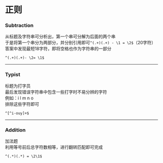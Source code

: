 # 正则
### Subtraction
从标题及字符串可分析出，第一个串可分解为后面的两个串  
于是将第一个串分为两部分，并分别引用即可``^(.+)(.+) - \1 = \2$``（20字符）  
答案中发现最短18字符，即将空格也作为字符串的一部分
```
^(.+)(.+)- \2= \1$
```

---
### Typist
标题为打字员  
最后发现错误字符串中包含一些打字时不易分辨的字符  
例如：i l m n o  
排除这些字符即可
```
^[^i-ouy]+$
```

---
### Addition
加法题  
利用等号前后总字符数相等，进行翻转匹配即可完成
```
^(.*)(.*) = \2\1$
```
